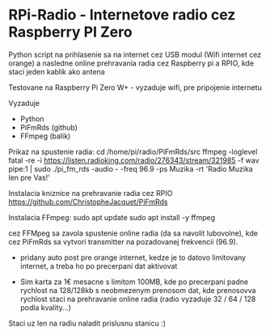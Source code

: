 # RPi-Radio - Internetove radio cez Raspberry PI Zero

Python script na prihlasenie sa na internet cez USB modul (Wifi internet cez orange)
a nasledne online prehravania radia cez Raspberry pi a RPIO, kde staci jeden kablik ako antena

Testovane na Raspberry Pi Zero W+
	- vyzaduje wifi, pre pripojenie internetu

Vyzaduje
- Python
- PiFmRds (github)
- FFmpeg (balik)


Prikaz na spustenie radia:
	cd /home/pi/radio/PiFmRds/src
	ffmpeg -loglevel fatal -re -i https://listen.radioking.com/radio/276343/stream/321985 -f wav pipe:1  | sudo ./pi_fm_rds -audio - -freq 96.9 -ps Muzika -rt 'Radio Muzika len pre Vas!'
	 

Instalacia kniznice na prehravanie radia cez RPIO
	https://github.com/ChristopheJacquet/PiFmRds
  
Instalacia FFmpeg:
	sudo apt update
	sudo apt install -y ffmpeg
	

cez FFMpeg sa zavola spustenie online radia (da sa navolit lubovolne), kde cez PiFmRds sa vytvori transmitter na pozadovanej frekvencii (96.9).
+ pridany auto post pre orange internet, kedze je to datovo limitovany internet, a treba ho po precerpani dat aktivovat
- Sim karta za 1€ mesacne s limitom 100MB, kde po precerpani padne rychlost na 128/128kb s neobmezenym prenosom dat, kde 
prenosovva rychlost staci na prehravanie online radia (radio vyzaduje 32 / 64 / 128 podla kvality...)

Staci uz len na radiu naladit prislusnu stanicu :)